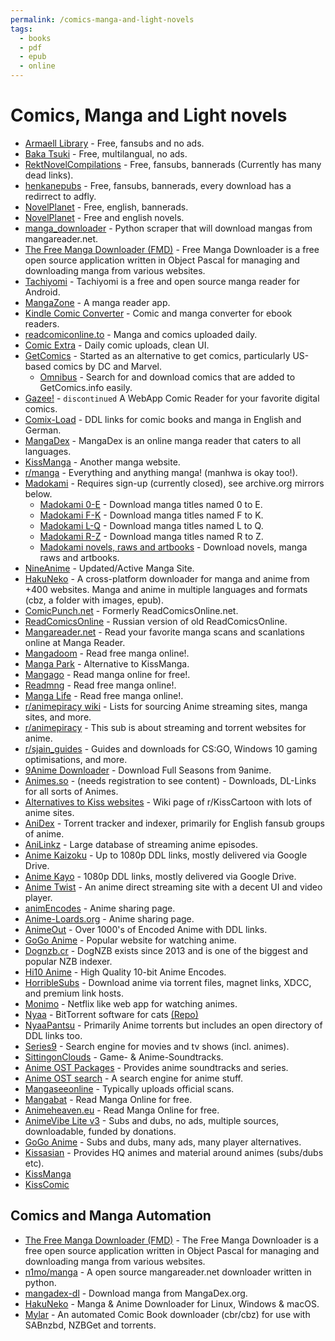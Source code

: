 ```yaml
---
permalink: /comics-manga-and-light-novels
tags:
  - books
  - pdf
  - epub
  - online
---
```


# Comics, Manga and Light novels

- [Armaell Library](http://armaell-library.net/) - Free, fansubs and no ads.
- [Baka Tsuki](https://www.baka-tsuki.org/) - Free, multilangual, no ads.
- [RektNovelCompilations](https://rektnovelcompilations.wordpress.com/) - Free, fansubs, bannerads (Currently has many dead links).
- [henkanepubs](https://henkanepubs.wordpress.com/) - Free, fansubs, bannerads, every download has a redirrect to adfly.
- [NovelPlanet](ttps://novelplanet.com/) - Free, english, bannerads.
- [NovelPlanet](https://novelplanet.com/) - Free and english novels.
- [manga_downloader](https://github.com/LLostVayne/manga_downloader) - Python scraper that will download mangas from mangareader.net.
- [The Free Manga Downloader (FMD)](https://github.com/riderkick/FMD) - Free Manga Downloader is a free open source application written in Object Pascal for managing and downloading manga from various websites.
- [Tachiyomi](https://github.com/inorichi/tachiyomi) - Tachiyomi is a free and open source manga reader for Android.
- [MangaZone](http://mangazoneapp.com/) - A manga reader app.
- [Kindle Comic Converter](https://kcc.iosphe.re/) - Comic and manga converter for ebook readers.
- [readcomiconline.to](https://readcomiconline.to/) - Manga and comics uploaded daily.
- [Comic Extra](https://www.comicextra.com/) - Daily comic uploads, clean UI.
- [GetComics](https://getcomics.info/) - Started as an alternative to get comics, particularly US-based comics by DC and Marvel.
  - [Omnibus](https://github.com/fireshaper/Omnibus) - Search for and download comics that are added to GetComics.info easily.
- [Gazee!](https://github.com/hubbcaps/gazee) - `discontinued` A WebApp Comic Reader for your favorite digital comics.
- [Comix-Load](https://comix-load.in/) - DDL links for comic books and manga in English and German.
- [MangaDex](https://www.mangadex.org/) - MangaDex is an online manga reader that caters to all languages.
- [KissManga](http://kissmanga.com/) - Another manga website.
- [r/manga](https://www.reddit.com/r/manga) - Everything and anything manga! (manhwa is okay too!).
- [Madokami](https://manga.madokami.al/) - Requires sign-up (currently closed), see archive.org mirrors below.
  - [Madokami 0-E](https://archive.org/download/Madokami.Manga.0-E) - Download manga titles named 0 to E.
  - [Madokami F-K](https://archive.org/download/Madokami.Manga.F-K) - Download manga titles named F to K.
  - [Madokami L-Q](https://archive.org/download/Madokami.Manga.L-Q) - Download manga titles named L to Q.
  - [Madokami R-Z](https://archive.org/download/Madokami.Manga.R-Z) - Download manga titles named R to Z.
  - [Madokami novels, raws and artbooks](https://archive.org/download/Madokami.NotManga) - Download novels, manga raws and artbooks.
- [NineAnime](https://www.nineanime.com/) - Updated/Active Manga Site.
- [HakuNeko](https://github.com/manga-download/hakuneko) - A cross-platform downloader for manga and anime from +400 websites. Manga and anime in multiple languages and formats (cbz, a folder with images, epub).
- [ComicPunch.net](https://comicpunch.net/) - Formerly ReadComicsOnline.net.
- [ReadComicsOnline](http://readcomicsonline.ru/) - Russian version of old ReadComicsOnline.
- [Mangareader.net](https://www.mangareader.net) - Read your favorite manga scans and scanlations online at Manga Reader.
- [Mangadoom](http://mangadoom.co/) - Read free manga online!.
- [Manga Park](http://mangapark.me/) - Alternative to KissManga.
- [Mangago](http://www.mangago.me/) - Read manga online for free!.
- [Readmng](https://www.readmng.com/) - Read free manga online!.
- [Manga Life](https://manga4life.com/) - Read free manga online!.
- [r/animepiracy wiki](https://www.removeddit.com/r/animepiracy/wiki/index) - Lists for sourcing Anime streaming sites, manga sites, and more.
- [r/animepiracy](https://www.removeddit.com/r/animepiracy) - This sub is about streaming and torrent websites for anime.
- [r/sjain_guides](https://www.removeddit.com/r/sjain_guides/) - Guides and downloads for CS:GO, Windows 10 gaming optimisations, and more.
- [9Anime Downloader](https://anonembed.xyz/9anime/) - Download Full Seasons from 9anime.
- [Animes.so](https://www.animes.so) - (needs registration to see content) - Downloads, DL-Links for all sorts of Animes.
- [Alternatives to Kiss websites](https://www.removeddit.com/r/KissCartoon/wiki/alternatives) - Wiki page of r/KissCartoon with lots of anime sites.
- [AniDex](https://anidex.info) - Torrent tracker and indexer, primarily for English fansub groups of anime.
- [AniLinkz](https://anilinkz.to/) - Large database of streaming anime episodes.
- [Anime Kaizoku](https://www2.animekaizoku.com/) - Up to 1080p DDL links, mostly delivered via Google Drive.
- [Anime Kayo](https://animekayo.com/) - 1080p DDL links, mostly delivered via Google Drive.
- [Anime Twist](https://twist.moe/) - An anime direct streaming site with a decent UI and video player.
- [animEncodes](https://www.animencodes.com/) - Anime sharing page.
- [Anime-Loards.org](ttps://www.anime-loads.org) - Anime sharing page.
- [AnimeOut](https://www.animeout.xyz/) - Over 1000's of Encoded Anime with DDL links.
- [GoGo Anime](https://www3.gogoanime.in/) - Popular website for watching anime.
- [Dognzb.cr](https://dognzb.cr/login) - DogNZB exists since 2013 and is one of the biggest and popular NZB indexer.
- [Hi10 Anime](https://hi10anime.com/) - High Quality 10-bit Anime Encodes.
- [HorribleSubs](https://horriblesubs.info/) - Download anime via torrent files, magnet links, XDCC, and premium link hosts.
- [Monimo](https://monimoapp.netlify.com/) - Netflix like web app for watching animes.
- [Nyaa](https://nyaa.si/) - BitTorrent software for cats [(Repo)](https://github.com/nyaadevs/nyaa)
- [NyaaPantsu](https://nyaa.pantsu.cat/) - Primarily Anime torrents but includes an open directory of DDL links too.
- [Series9](https://www2.series9.io/) - Search engine for movies and tv shows (incl. animes).
- [SittingonClouds](https://www.sittingonclouds.net/) - Game- & Anime-Soundtracks.
- [Anime OST Packages](http://koe.anime-sharing.com/Packlist/) - Provides anime soundtracks and series.
- [Anime OST search](https://themes.moe/) - A search engine for anime stuff.
- [Mangaseeonline](https://angaseeonline.net) - Typically uploads official scans.
- [Mangabat](https://mangabat.com/) - Read Manga Online for free.
- [Animeheaven.eu](http://animeheaven.eu/) - Read Manga Online for free.
- [AnimeVibe Lite v3](https://animevibe.tv/) - Subs and dubs, no ads, multiple sources, downloadable, funded by donations.
- [GoGo Anime](https://gogoanimes.co/) - Subs and dubs, many ads, many player alternatives.
- [Kissasian](http://kissasian.sh) - Provides HQ animes and material around animes (subs/dubs etc).
- [KissManga](http://kissmanga.com/)
- [KissComic](http://readcomiconline.to/)

## Comics and Manga Automation

- [The Free Manga Downloader (FMD)](https://github.com/riderkick/FMD) - The Free Manga Downloader is a free open source application written in Object Pascal for managing and downloading manga from various websites.
- [n1mo/manga](https://github.com/n1mo/manga) - A open source mangareader.net downloader written in python.
- [mangadex-dl](https://github.com/frozenpandaman/mangadex-dl) - Download manga from MangaDex.org.
- [HakuNeko](https://github.com/manga-download/hakuneko) - Manga & Anime Downloader for Linux, Windows & macOS.
- [Mylar](http://github.com/evilhero/mylar) - An automated Comic Book downloader (cbr/cbz) for use with SABnzbd, NZBGet and torrents.
